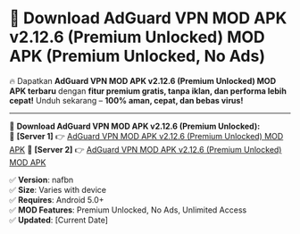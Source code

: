 # 🚀 Download AdGuard VPN MOD APK v2.12.6 (Premium Unlocked) MOD APK (Premium Unlocked, No Ads)  

🔥 Dapatkan **AdGuard VPN MOD APK v2.12.6 (Premium Unlocked) MOD APK terbaru** dengan **fitur premium gratis, tanpa iklan, dan performa lebih cepat!** Unduh sekarang – **100% aman, cepat, dan bebas virus!**  

---


🔽 **Download AdGuard VPN MOD APK v2.12.6 (Premium Unlocked):**  
🔹 **[Server 1]** 👉 [AdGuard VPN MOD APK v2.12.6 (Premium Unlocked) MOD APK](https://apkcomod.com?title=AdGuard_VPN_MOD_APK_v2.12.6_(Premium_Unlocked))  
🔹 **[Server 2]** 👉 [AdGuard VPN MOD APK v2.12.6 (Premium Unlocked) MOD APK](https://apkcomod.com?title=AdGuard_VPN_MOD_APK_v2.12.6_(Premium_Unlocked))  


✅ **Version**: nafbn  
✅ **Size**: Varies with device  
✅ **Requires**: Android 5.0+  
✅ **MOD Features**: Premium Unlocked, No Ads, Unlimited Access  
✅ **Updated**: [Current Date]  